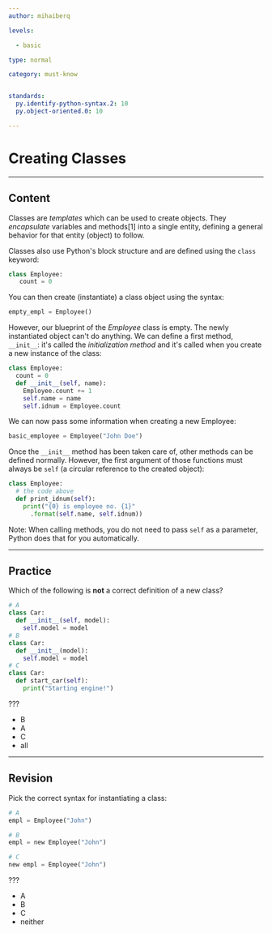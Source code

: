 ```yaml
---
author: mihaiberq

levels:

  - basic

type: normal

category: must-know


standards:
  py.identify-python-syntax.2: 10
  py.object-oriented.0: 10

---
```


# Creating Classes


---
## Content

Classes are *templates* which can be used to create objects. They *encapsulate* variables and methods[1] into a single entity, defining a general behavior for that entity (object) to follow.

Classes also use Python's block structure and are defined using the `class` keyword:
```python
class Employee:
   count = 0
```
You can then create (instantiate) a class object using the syntax:
```python
empty_empl = Employee()
```
However, our blueprint of the *Employee* class is empty. The newly instantiated object can't do anything. We can define a first method, `__init__`: it's called the *initialization method* and it's called when you create a new instance of the class:
```python
class Employee:
  count = 0
  def __init__(self, name):
    Employee.count += 1
    self.name = name
    self.idnum = Employee.count
```
We can now pass some information when creating a new Employee:
```python
basic_employee = Employee("John Doe")
```
Once the `__init__` method has been taken care of, other methods can be defined normally. However, the first argument of those functions must always be `self` (a circular reference to the created object):
```python
class Employee:
  # the code above
  def print_idnum(self):
    print("{0} is employee no. {1}"
      .format(self.name, self.idnum))
```
Note: When calling methods, you do not need to pass `self` as a parameter, Python does that for you automatically.

---
## Practice

Which of the following is __not__ a correct definition of a new class?
```python
# A
class Car:
  def __init__(self, model):
    self.model = model
# B
class Car:
  def __init__(model):
    self.model = model
# C
class Car:
  def start_car(self):
    print("Starting engine!")
```
???

* B
* A
* C
* all

---
## Revision

Pick the correct syntax for instantiating a class:
```python
# A
empl = Employee("John")

# B
empl = new Employee("John")

# C
new empl = Employee("John")
```
???


* A
* B
* C
* neither
